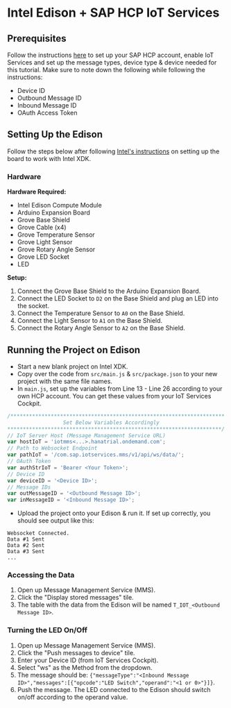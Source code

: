 # Intel Edison + SAP HCP IoT Services

## Prerequisites

Follow the instructions [here](https://github.com/SAP/iot-starterkit/tree/master/src/prerequisites/account) to set up your SAP HCP account, enable IoT Services and set up the message types, device type & device needed for this tutorial. Make sure to note down the following while following the instructions:

- Device ID
- Outbound Message ID
- Inbound Message ID
- OAuth Access Token

## Setting Up the Edison

Follow the steps below after following [Intel's instructions](https://software.intel.com/en-us/iot/library/edison-getting-started) on setting up the board to work with Intel XDK.

### Hardware

**Hardware Required:**

- Intel Edison Compute Module
- Arduino Expansion Board
- Grove Base Shield
- Grove Cable (x4)
- Grove Temperature Sensor
- Grove Light Sensor
- Grove Rotary Angle Sensor
- Grove LED Socket
- LED

**Setup:**

1. Connect the Grove Base Shield to the Arduino Expansion Board.
2. Connect the LED Socket to `D2` on the Base Shield and plug an LED into the socket.
3. Connect the Temperature Sensor to `A0` on the Base Shield.
4. Connect the Light Sensor to `A1` on the Base Shield.
5. Connect the Rotary Angle Sensor to `A2` on the Base Shield.

## Running the Project on Edison

- Start a new blank project on Intel XDK.
- Copy over the code from `src/main.js` & `src/package.json` to your new project with the same file names.
- In `main.js`, set up the variables from Line 13 - Line 26 according to your own HCP account. You can get these values from your IoT Services Cockpit.

```js
/********************************************************************* 
                  Set Below Variables Accordingly
*********************************************************************/
// IoT Server Host (Message Management Service URL)
var hostIoT = 'iotmms<...>.hanatrial.ondemand.com';
// Path to Websocket Endpoint
var pathIoT = '/com.sap.iotservices.mms/v1/api/ws/data/';
// OAuth Token
var authStrIoT = 'Bearer <Your Token>';
// Device ID
var deviceID = '<Device ID>';
// Message IDs
var outMessageID = '<Outbound Message ID>';
var inMessageID = '<Inbound Message ID>';
```

- Upload the project onto your Edison & run it. If set up correctly, you should see output like this:

```
Websocket Connected.
Data #1 Sent
Data #2 Sent
Data #3 Sent
...
```

### Accessing the Data

1. Open up Message Management Service (MMS).
2. Click the "Display stored messages" tile.
3. The table with the data from the Edison will be named `T_IOT_<Outbound Message ID>`.

### Turning the LED On/Off

1. Open up Message Management Service (MMS).
2. Click the "Push messages to device" tile.
3. Enter your Device ID (from IoT Services Cockpit).
4. Select "ws" as the Method from the dropdown.
5. The message should be: `{"messageType":"<Inbound Message ID>","messages":[{"opcode":"LED Switch","operand":"<1 or 0>"}]}`.
6. Push the message. The LED connected to the Edison should switch on/off according to the operand value.
